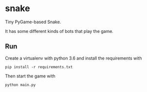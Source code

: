 # snake
Tiny PyGame-based Snake.

It has some different kinds of bots that play the game.


## Run

Create a virtualenv with python 3.6 and install the requirements with

`pip install -r requirements.txt`

Then start the game with

`python main.py`
